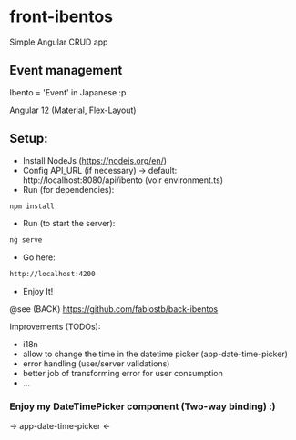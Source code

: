 # front-ibentos
Simple Angular CRUD app

## Event management
Ibento = 'Event' in Japanese :p

Angular 12 (Material, Flex-Layout) 

## Setup:
- Install NodeJs (https://nodejs.org/en/)
- Config API_URL (if necessary) -> default: http://localhost:8080/api/ibento (voir environment.ts)  
- Run (for dependencies):
```sh
npm install
``` 
- Run (to start the server):
```sh
ng serve
``` 
- Go here:
```sh
http://localhost:4200
```
- Enjoy It!

@see (BACK) https://github.com/fabiostb/back-ibentos

Improvements (TODOs):
- i18n
- allow to change the time in the datetime picker (app-date-time-picker)
- error handling (user/server validations)
- better job of transforming error for user consumption
- ...

### Enjoy my DateTimePicker component (Two-way binding) :)
-> app-date-time-picker <-
